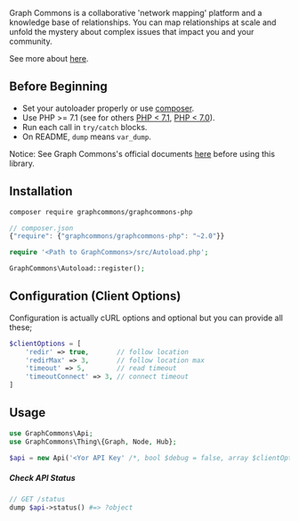 Graph Commons is a collaborative 'network mapping' platform and a knowledge base of relationships. You can map relationships at scale and unfold the mystery about complex issues that impact you and your community.

See more about [here](//graphcommons.com/about).

## Before Beginning

- Set your autoloader properly or use [composer](//getcomposer.org).
- Use PHP >= 7.1 (see for others [PHP < 7.1](//github.com/graphcommons/graphcommons-php7-archive), [PHP < 7.0](//github.com/graphcommons/graphcommons-php-archive)).
- Run each call in `try/catch` blocks.
- On README, `dump` means `var_dump`.

Notice: See Graph Commons's official documents [here](//graphcommons.github.io/api-v1/) before using this library.

## Installation

```bash
composer require graphcommons/graphcommons-php
```

```js
// composer.json
{"require": {"graphcommons/graphcommons-php": "~2.0"}}
```

```php
require '<Path to GraphCommons>/src/Autoload.php';

GraphCommons\Autoload::register();
```

## Configuration (Client Options)

Configuration is actually cURL options and optional but you can provide all these;

```php
$clientOptions = [
    'redir' => true,       // follow location
    'redirMax' => 3,       // follow location max
    'timeout' => 5,        // read timeout
    'timeoutConnect' => 3, // connect timeout
]
```

## Usage

```php
use GraphCommons\Api;
use GraphCommons\Thing\{Graph, Node, Hub};

$api = new Api('<Yor API Key' /*, bool $debug = false, array $clientOptions = [] */);
```

##### Check API Status

```php
// GET /status
dump $api->status() #=> ?object
```

